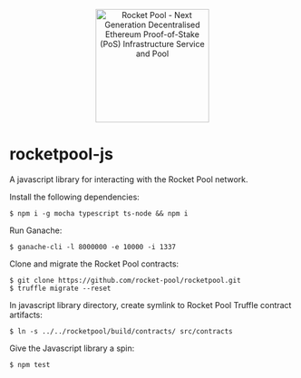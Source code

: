 <p align="center">
  <img src="https://raw.githubusercontent.com/rocket-pool/rocketpool/master/images/logo.png?raw=true" alt="Rocket Pool - Next Generation Decentralised Ethereum Proof-of-Stake (PoS) Infrastructure Service and Pool" width="200" />
</p>

# rocketpool-js
A javascript library for interacting with the Rocket Pool network.

Install the following dependencies:
```
$ npm i -g mocha typescript ts-node && npm i
```

Run Ganache:
```
$ ganache-cli -l 8000000 -e 10000 -i 1337
```

Clone and migrate the Rocket Pool contracts:
```
$ git clone https://github.com/rocket-pool/rocketpool.git
$ truffle migrate --reset
```

In javascript library directory, create symlink to Rocket Pool Truffle contract artifacts:
```
$ ln -s ../../rocketpool/build/contracts/ src/contracts
```

Give the Javascript library a spin:
```
$ npm test
```
